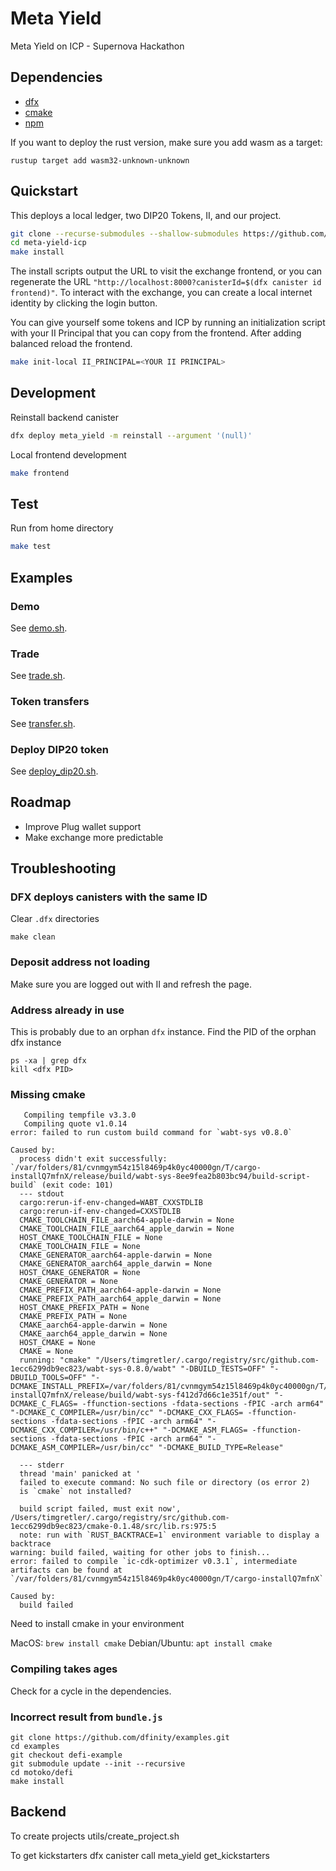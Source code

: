 # Meta Yield

Meta Yield on ICP - Supernova Hackathon

## Dependencies

- [dfx](https://smartcontracts.org/docs/developers-guide/install-upgrade-remove.html)
- [cmake](https://cmake.org/)
- [npm](https://nodejs.org/en/download/)

If you want to deploy the rust version, make sure you add wasm as a target:

```
rustup target add wasm32-unknown-unknown
```
## Quickstart

This deploys a local ledger, two DIP20 Tokens, II, and our project.

```bash
git clone --recurse-submodules --shallow-submodules https://github.com/Narwallets/meta-yield-ic.git
cd meta-yield-icp
make install
```

The install scripts output the URL to visit the exchange frontend, or you can regenerate the URL `"http://localhost:8000?canisterId=$(dfx canister id frontend)"`. To interact with the exchange, you can create a local internet identity by clicking the login button. 

You can give yourself some tokens and ICP by running an initialization script with your II Principal that you can copy from the frontend. After adding balanced reload the frontend.

```bash
make init-local II_PRINCIPAL=<YOUR II PRINCIPAL>
```

## Development

Reinstall backend canister

```bash
dfx deploy meta_yield -m reinstall --argument '(null)'
```

Local frontend development

```bash
make frontend
```

## Test

Run from home directory

```bash
make test
```


## Examples

### Demo

See [demo.sh](test/demo.sh).

### Trade

See [trade.sh](test/trade.sh).

### Token transfers

See [transfer.sh](test/transfer.sh).

### Deploy DIP20 token

See [deploy_dip20.sh](scripts/deploy_dip20.sh).

## Roadmap
- Improve Plug wallet support
- Make exchange more predictable

## Troubleshooting

### DFX deploys canisters with the same ID

Clear `.dfx` directories

```
make clean
```

### Deposit address not loading 

Make sure you are logged out with II and refresh the page.

### Address already in use

This is probably due to an orphan `dfx` instance. Find the PID of the orphan dfx instance

```
ps -xa | grep dfx
kill <dfx PID>
```

### Missing cmake

```
   Compiling tempfile v3.3.0
   Compiling quote v1.0.14
error: failed to run custom build command for `wabt-sys v0.8.0`

Caused by:
  process didn't exit successfully: `/var/folders/81/cvnmgym54z15l8469p4k0yc40000gn/T/cargo-installQ7mfnX/release/build/wabt-sys-8ee9fea2b803bc94/build-script-build` (exit code: 101)
  --- stdout
  cargo:rerun-if-env-changed=WABT_CXXSTDLIB
  cargo:rerun-if-env-changed=CXXSTDLIB
  CMAKE_TOOLCHAIN_FILE_aarch64-apple-darwin = None
  CMAKE_TOOLCHAIN_FILE_aarch64_apple_darwin = None
  HOST_CMAKE_TOOLCHAIN_FILE = None
  CMAKE_TOOLCHAIN_FILE = None
  CMAKE_GENERATOR_aarch64-apple-darwin = None
  CMAKE_GENERATOR_aarch64_apple_darwin = None
  HOST_CMAKE_GENERATOR = None
  CMAKE_GENERATOR = None
  CMAKE_PREFIX_PATH_aarch64-apple-darwin = None
  CMAKE_PREFIX_PATH_aarch64_apple_darwin = None
  HOST_CMAKE_PREFIX_PATH = None
  CMAKE_PREFIX_PATH = None
  CMAKE_aarch64-apple-darwin = None
  CMAKE_aarch64_apple_darwin = None
  HOST_CMAKE = None
  CMAKE = None
  running: "cmake" "/Users/timgretler/.cargo/registry/src/github.com-1ecc6299db9ec823/wabt-sys-0.8.0/wabt" "-DBUILD_TESTS=OFF" "-DBUILD_TOOLS=OFF" "-DCMAKE_INSTALL_PREFIX=/var/folders/81/cvnmgym54z15l8469p4k0yc40000gn/T/cargo-installQ7mfnX/release/build/wabt-sys-f412d7d66c1e351f/out" "-DCMAKE_C_FLAGS= -ffunction-sections -fdata-sections -fPIC -arch arm64" "-DCMAKE_C_COMPILER=/usr/bin/cc" "-DCMAKE_CXX_FLAGS= -ffunction-sections -fdata-sections -fPIC -arch arm64" "-DCMAKE_CXX_COMPILER=/usr/bin/c++" "-DCMAKE_ASM_FLAGS= -ffunction-sections -fdata-sections -fPIC -arch arm64" "-DCMAKE_ASM_COMPILER=/usr/bin/cc" "-DCMAKE_BUILD_TYPE=Release"

  --- stderr
  thread 'main' panicked at '
  failed to execute command: No such file or directory (os error 2)
  is `cmake` not installed?

  build script failed, must exit now', /Users/timgretler/.cargo/registry/src/github.com-1ecc6299db9ec823/cmake-0.1.48/src/lib.rs:975:5
  note: run with `RUST_BACKTRACE=1` environment variable to display a backtrace
warning: build failed, waiting for other jobs to finish...
error: failed to compile `ic-cdk-optimizer v0.3.1`, intermediate artifacts can be found at `/var/folders/81/cvnmgym54z15l8469p4k0yc40000gn/T/cargo-installQ7mfnX`

Caused by:
  build failed

```
Need to install cmake in your environment

MacOS: `brew install cmake`
Debian/Ubuntu: `apt install cmake`

### Compiling takes ages

Check for a cycle in the dependencies.

### Incorrect result from `bundle.js`

```
git clone https://github.com/dfinity/examples.git
cd examples
git checkout defi-example
git submodule update --init --recursive
cd motoko/defi
make install
```

## Backend

To create projects
utils/create_project.sh

To get kickstarters
dfx canister call meta_yield get_kickstarters
